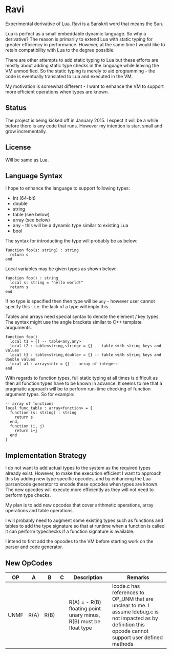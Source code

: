 Ravi
====

Experimental derivative of Lua. Ravi is a Sanskrit word that means the Sun.

Lua is perfect as a small embeddable dynamic language. So why a derivative? The reason is primarily to extend Lua with static typing for greater efficiency in performance. However, at the same time I would like to retain compatibility with Lua to the degree possible.

There are other attempts to add static typing to Lua but these efforts are mostly about adding static type checks in the language while leaving the VM unmodified. So the static typing is merely to aid programming - the code is eventually translated to Lua and executed in the VM.

My motivation is somewhat different - I want to enhance the VM to support more efficient operations when types are known. 

Status
------
The project is being kicked off in January 2015. I expect it will be a while before there is any code that runs. However my intention is start small and grow incrementally.

License
-------
Will be same as Lua.

Language Syntax
---------------
I hope to enhance the language to support following types:
* int (64-bit)
* double
* string
* table (see below)
* array (see below)
* any - this will be a dynamic type similar to existing Lua
* bool 

The syntax for introducting the type will probably be as below:
```
function foo(s: string) : string
  return s
end
```

Local variables may be given types as shown below:
```
function foo() : string
  local s: string = "hello world!"
  return s
end
```

If no type is specified then then type will be `any` - however user cannot specify this - i.e. the lack of a type will imply this.

Tables and arrays need special syntax to denote the element / key types. The syntax might use the angle brackets similar to C++ template aruguments.

```
function foo() 
  local t1 = {} -- table<any,any>
  local t2 : table<string,string> = {} -- table with string keys and values
  local t3 : table<string,double> = {} -- table with string keys and double values
  local a1 : array<int> = {} -- array of integers
end
```

With regards to function types, full static typing at all times is difficult as then all function types have to be known in advance. It seems to me that a pragmatic approach will be to perform run-time checking of function argument types. So for example:

```
-- array of functions
local func_table : array<function> = {
  function (s: string) : string 
    return s 
  end,
  function (i, j) 
    return i+j 
  end
}
```

Implementation Strategy
-----------------------
I do not want to add actual types to the system as the required types already exist. However, to make the execution efficient I want to approach this by adding new type specific opcodes, and by enhancing the Lua parser/code generator to encode these opcodes when types are known. The new opcodes will execute more efficiently as they will not need to perform type checks.

My plan is to add new opcodes that cover arithmetic operations, array operations and table operations.

I will probably need to augment some existing types such as functions and tables to add the type signature so that at runtime when a function is called it can perform typechecks if a function signature is available.

I intend to first add the opcodes to the VM before starting work on the parser and code generator.

New OpCodes
-----------

OP           |  A    | B    | C    |  Description                 | Remarks
-------------|-------|------|------|------------------------------|---------------------------------------
UNMF         |  R(A) | R(B) |      | R(A) = - R(B) floating point unary minus, R(B) must be float type | lcode.c has references to OP_UNM that are unclear to me. I assume ldebug.c is not impacted as by definition this opcode cannot support user defined methods
             


